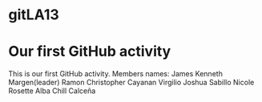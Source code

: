 # gitLA13
# Our first GitHub activity
This is our first GitHub 
activity.
Members names:
James Kenneth Margen(leader)
Ramon Christopher Cayanan
Virgilio Joshua Sabillo
Nicole Rosette Alba
Chill Calceña
